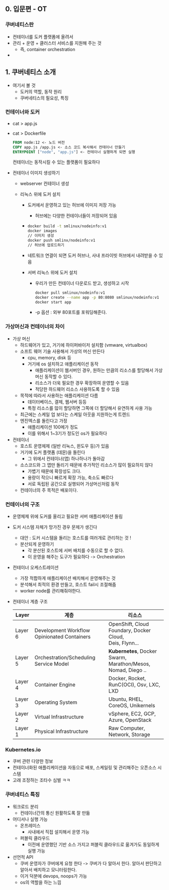 ## 0. 입문편 - OT

### 쿠버네티스란

- 컨테이너를 도커 플랫폼에 올려서
- 관리 + 운영 + 클러스터 서비스를 지원해 주는 것
  - 즉, container orchestration
- 

## 1. 쿠버네티스 소개

- 여기서 볼 것 
  - 도커의 역할, 동작 원리
  - 쿠버네티스의 필요성, 특징

### 컨테이너와 도커

- cat > app.js

- cat > Dockerfile

  ```dockerfile
  FROM node:12 <- 노드 버전
  COPY app.js /app.js <- 소스 코드 복사해서 컨테이너 만들기
  ENTRYPOINT ["node", "app.js"] <- 컨테이너 실행하게 되면 실행
  ```

  컨테이너는 동작시킬 수 있는 플랫폼이 필요하다

- 컨테이너 이미지 생성하기

  - webserver 컨테이너 생성

  - 리눅스 위에 도커 설치

    - 도커에서 운영하고 있는 허브에 이미지 저장 가능

      - 허브에는 다양한 컨테이너들이 저장되어 있음

    - ```bash
      docker build -t smlinux/nodeinfo:v1 
      docker images
      // 이미지 생성
      docker push smlinx/nodeinfo:v1
      // 허브에 업로드하기
      ```

    - 네트워크 연결이 되면 도커 허브나, 사내 프라이빗 허브에서 내려받을 수 있음

    - 서버 리눅스 위에 도커 설치

      - 우리가 만든 컨테이너 다운로드 받고, 생성하고 시작

        ```bash
        docker pull smlinux/nodeinfo:v1
        docker create --name app -p 80:8080 smlinux/nodeinfo:v1
        docker start app
        ```

      - -p 옵션 : 외부 80포트를 포워딩해준다.

### 가상머신과  컨테이너의 차이

- 가상 머신
  - 하드웨어가 있고, 거기에 하이퍼바이저 설치함 (vmware, virtualbox)
  - 소프트 웨어 기술 사용해서 가상의 머신 만든다
    - cpu, memory, disk 등
    - 거기에 os 설치하고 애플리케이션 동작
      - 애플리케이션이 웹서버인 경우, 원하는 만큼의 리소스를 할당해서 가상머신 동작할 수 있다.
      - 리소스가 더욱 필요한 경우 확장하여 운영할 수 있음
      - 적당한 하드웨어 리소스 사용하도록 할 수 있음
  - 목적에 따라서 사용하는 애플리케이션 다름
    - 데이터베이스, 결제, 웹서버 등등
    - 특정 리소스를 많이 할당하면 그쪽에 더 할당해서 유연하게 사용 가능
  - 최근에는 스케일 업 보다는 스케일 아웃을 지원하는게 트렌드
  - 엔진엑스를 돌린다고 가정
    - 애플리케이션 100메가 정도
    - 이를 위해서 1~3기가 정도인 os가 필요하다
- 컨테이너
  - 호스트 운영체제 (일반 리눅스, 윈도우 등)가 있음
  - 거기에 도커 플랫폼 (데몬)을 돌린다
    - 그 위에서 컨테이너(앱) 하나하나가 돌아감
  - 소스코드와 그 앱만 돌리기 때문에 추가적인 리소스가 많이 필요하지 않다
    - 가볍기 때문에 확장성도 크다.
    - 용량이 작으니 빠르게 확장 가능, 축소도 빠르다
    - 서로 독립된 공간으로 실행되어 가상머신처럼 동작
  - 컨테이너의 주 목적은 배포이다.

### 컨테이너의 구조

- 운영체제 위에 도커를 올리고 필요한 서버 애플리케이션 돌림
- 도커 시스템 자체가 망가진 경우 문제가 생긴다
  - 대안 : 도커 시스템을 돌리는 호스트를 여러개로 관리하는 것 !
  - 분산되게 운영하기
    - 각 분산된 호스트에 서버 배치를 수동으로 할 수 없다.
    - 이 운영을 해주는 도구가 필요하다 -> Orchestration

- 컨테이너 오케스트레이션

  - 가장 적합하게 애플리케이션 배치해서 운영해주는 것
  - 분석해서 최적의 환경 만들고, 호스트 fail시 조절해줌
  - worker node를 관리해줘야한다.

- 컨테이너 계층 구조

  | Layer   | 계층                                        | 리소스                                                       |
  | ------- | ------------------------------------------- | ------------------------------------------------------------ |
  | Layer 6 | Development Workflow Opinionated Containers | OpenShift, Cloud Foundary, Docker Cloud, <br />Deis, Flynn... |
  | Layer 5 | Orchestration/Scheduling Service Model      | **Kubernetes**, Docker Swarm, Marathon/Mesos,<br /> Nomad, Diego .. |
  | Layer 4 | Container Engine                            | Docker, Rocket, RunC(OCI), Osv, LXC, LXD                     |
  | Layer 3 | Operating System                            | Ubuntu, RHEL, CoreOS, Unikernels                             |
  | Layer 2 | Virtual Infrastructure                      | vSphere, EC2, GCP, Azure, OpenStack                          |
  | Layer 1 | Physical Infrastructure                     | Raw Computer, Network, Storage                               |

### Kubernetes.io

- 쿠버 관련 다양한 정보
- 컨테이너화된 애플리케이션을 자동으로 배포, 스케일링 및 관리해주는 오픈소스 시스템
- 고래 조정하는 조타수 심벌 ㅋㅋ

### 쿠버네티스 특징

- 워크로드 분리
  - 컨테이너간의 통신 원활하도록 잘 만듦
- 어디서나 실행 가능
  - 온프레미스
    - 사내에서 직접 설치해서 운영 가능
  - 퍼블릭 클라우드
    - 이전에 운영했던 기반 소스 가지고 퍼블릭 클라우드로 옮겨가도 동일하게 실행 가능
- 선언적 API
  - 쿠버 운영자가 쿠버에게 요청 한다 -> 쿠버가 다 알아서 한다. 알아서 판단하고 알아서 배치하고 모니터링한다.
  - 이거 덕분에 devops, noops가 가능
  - os의 역할을 하는 느낌

